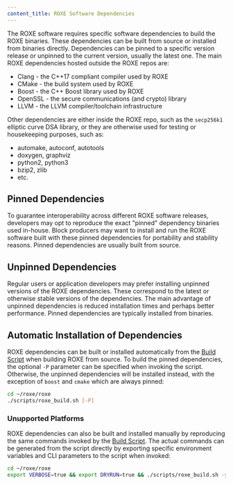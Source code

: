 ```yaml
---
content_title: ROXE Software Dependencies
---
```


The ROXE software requires specific software dependencies to build the ROXE binaries. These dependencies can be built from source or installed from binaries directly. Dependencies can be pinned to a specific version release or unpinned to the current version, usually the latest one. The main ROXE dependencies hosted outside the ROXE repos are:

* Clang - the C++17 compliant compiler used by ROXE
* CMake - the build system used by ROXE
* Boost - the C++ Boost library used by ROXE
* OpenSSL - the secure communications (and crypto) library
* LLVM - the LLVM compiler/toolchain infrastructure

Other dependencies are either inside the ROXE repo, such as the `secp256k1` elliptic curve DSA library, or they are otherwise used for testing or housekeeping purposes, such as:

* automake, autoconf, autotools
* doxygen, graphviz
* python2, python3
* bzip2, zlib
* etc.

## Pinned Dependencies

To guarantee interoperability across different ROXE software releases, developers may opt to reproduce the exact "pinned" dependency binaries used in-house. Block producers may want to install and run the ROXE software built with these pinned dependencies for portability and stability reasons. Pinned dependencies are usually built from source.

## Unpinned Dependencies

Regular users or application developers may prefer installing unpinned versions of the ROXE dependencies. These correspond to the latest or otherwise stable versions of the dependencies. The main advantage of unpinned dependencies is reduced installation times and perhaps better performance. Pinned dependencies are typically installed from binaries.

## Automatic Installation of Dependencies

ROXE dependencies can be built or installed automatically from the [Build Script](../01_shell-scripts/02_build-roxe-binaries.md) when building ROXE from source. To build the pinned dependencies, the optional `-P` parameter can be specified when invoking the script. Otherwise, the unpinned dependencies will be installed instead, with the exception of `boost` and `cmake` which are always pinned:

```sh
cd ~/roxe/roxe
./scripts/roxe_build.sh [-P]
```

### Unupported Platforms

ROXE dependencies can also be built and installed manually by reproducing the same commands invoked by the [Build Script](../01_shell-scripts/02_build-roxe-binaries.md). The actual commands can be generated from the script directly by exporting specific environment variables and CLI parameters to the script when invoked:

```sh
cd ~/roxe/roxe
export VERBOSE=true && export DRYRUN=true && ./scripts/roxe_build.sh -y [-P]
```
